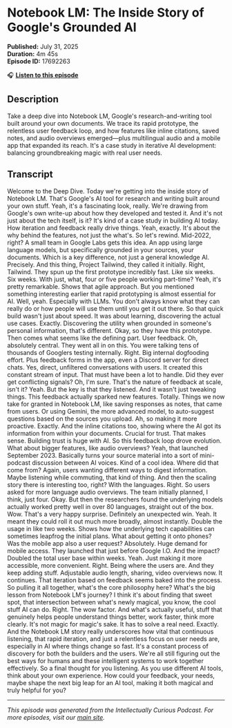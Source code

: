 # Notebook LM: The Inside Story of Google's Grounded AI

**Published:** July 31, 2025  
**Duration:** 4m 45s  
**Episode ID:** 17692263

🎧 **[Listen to this episode](https://intellectuallycurious.buzzsprout.com/2529712/episodes/17692263-notebook-lm-the-inside-story-of-google's-grounded-ai)**

## Description

Take a deep dive into Notebook LM, Google's research-and-writing tool built around your own documents. We trace its rapid prototype, the relentless user feedback loop, and how features like inline citations, saved notes, and audio overviews emerged—plus multilingual audio and a mobile app that expanded its reach. It's a case study in iterative AI development: balancing groundbreaking magic with real user needs.

## Transcript

Welcome to the Deep Dive. Today we're getting into the inside story of Notebook LM. That's Google's AI tool for research and writing built around your own stuff. Yeah, it's a fascinating look, really. We're drawing from Google's own write-up about how they developed and tested it. And it's not just about the tech itself, is it? It's kind of a case study in building AI today. How iteration and feedback really drive things. Yeah, exactly. It's about the why behind the features, not just the what's. So let's rewind. Mid-2022, right? A small team in Google Labs gets this idea. An app using large language models, but specifically grounded in your sources, your documents. Which is a key difference, not just a general knowledge AI. Precisely. And this thing, Project Tailwind, they called it initially. Right, Tailwind. They spun up the first prototype incredibly fast. Like six weeks. Six weeks. With just, what, four or five people working part-time? Yeah, it's pretty remarkable. Shows that agile approach. But you mentioned something interesting earlier that rapid prototyping is almost essential for AI. Well, yeah. Especially with LLMs. You don't always know what they can really do or how people will use them until you get it out there. So that quick build wasn't just about speed. It was about learning, discovering the actual use cases. Exactly. Discovering the utility when grounded in someone's personal information, that's different. Okay, so they have this prototype. Then comes what seems like the defining part. User feedback. Oh, absolutely central. They went all in on this. You were talking tens of thousands of Googlers testing internally. Right. Big internal dogfooding effort. Plus feedback forms in the app, even a Discord server for direct chats. Yes, direct, unfiltered conversations with users. It created this constant stream of input. That must have been a lot to handle. Did they ever get conflicting signals? Oh, I'm sure. That's the nature of feedback at scale, isn't it? Yeah. But the key is that they listened. And it wasn't just tweaking things. This feedback actually sparked new features. Totally. Things we now take for granted in Notebook LM, like saving responses as notes, that came from users. Or using Gemini, the more advanced model, to auto-suggest questions based on the sources you upload. Ah, so making it more proactive. Exactly. And the inline citations too, showing where the AI got its information from within your documents. Crucial for trust. That makes sense. Building trust is huge with AI. So this feedback loop drove evolution. What about bigger features, like audio overviews? Yeah, that launched September 2023. Basically turns your source material into a sort of mini-podcast discussion between AI voices. Kind of a cool idea. Where did that come from? Again, users wanting different ways to digest information. Maybe listening while commuting, that kind of thing. And then the scaling story there is interesting too, right? With the languages. Right. So users asked for more language audio overviews. The team initially planned, I think, just four. Okay. But then the researchers found the underlying models actually worked pretty well in over 80 languages, straight out of the box. Wow. That's a very happy surprise. Definitely an unexpected win. Yeah. It meant they could roll it out much more broadly, almost instantly. Double the usage in like two weeks. Shows how the underlying tech capabilities can sometimes leapfrog the initial plans. What about getting it onto phones? Was the mobile app also a user request? Absolutely. Huge demand for mobile access. They launched that just before Google I.O. And the impact? Doubled the total user base within weeks. Yeah. Just making it more accessible, more convenient. Right. Being where the users are. And they keep adding stuff. Adjustable audio length, sharing, video overviews now. It continues. That iteration based on feedback seems baked into the process. So pulling it all together, what's the core philosophy here? What's the big lesson from Notebook LM's journey? I think it's about finding that sweet spot, that intersection between what's newly magical, you know, the cool stuff AI can do. Right. The wow factor. And what's actually useful, stuff that genuinely helps people understand things better, work faster, think more clearly. It's not magic for magic's sake. It has to solve a real need. Exactly. And the Notebook LM story really underscores how vital that continuous listening, that rapid iteration, and just a relentless focus on user needs are, especially in AI where things change so fast. It's a constant process of discovery for both the builders and the users. We're all still figuring out the best ways for humans and these intelligent systems to work together effectively. So a final thought for you listening. As you use different AI tools, think about your own experience. How could your feedback, your needs, maybe shape the next big leap for an AI tool, making it both magical and truly helpful for you?

---
*This episode was generated from the Intellectually Curious Podcast. For more episodes, visit our [main site](https://intellectuallycurious.buzzsprout.com).*
